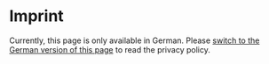 # Imprint

Currently, this page is only available in German. Please [switch to the German version of this page](/about/impressum) to read the privacy policy.